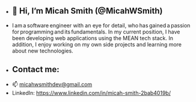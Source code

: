 - <h2>👋 Hi, I’m Micah Smith (@MicahWSmith) </h2>
 - <p>I am a software engineer with an eye for detail, who has gained a passion for programming and its fundamentals. In my current position, I have been developing web applications using the MEAN tech stack. In addition, I enjoy working on my own side projects and learning more about new technologies.</p>
- <h2>Contact me:</h2>
- 📫 micahwsmithdev@gmail.com
- LinkedIn: https://www.linkedin.com/in/micah-smith-2bab4019b/
